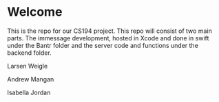 # Welcome 

This is the repo for our CS194 project. This repo will consist of two main parts. The immessage development, hosted in Xcode and done in swift under the Bantr folder and the server code and functions under the backend folder.

Larsen Weigle 

Andrew Mangan

Isabella Jordan